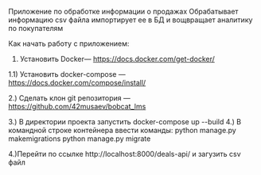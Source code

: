 Приложение по обработке информации о продажах
Обрабатывает информацию csv файла импортирует ее в БД и вощвращает аналитику по покупателям


Как начать работу с приложением:

1) Установить Docker— https://docs.docker.com/get-docker/

1.1) Установить docker-compose — https://docs.docker.com/compose/install/

2.) Сделать клон git репозитория — https://github.com/42musaev/bobcat_lms

3.) В директории проекта запустить docker-compose up --build
4.) В командной строке контейнера ввести команды:
python manage.py makemigrations
python manage.py migrate

4.)Перейти по ссылке http://localhost:8000/deals-api/ и загузить csv файл

